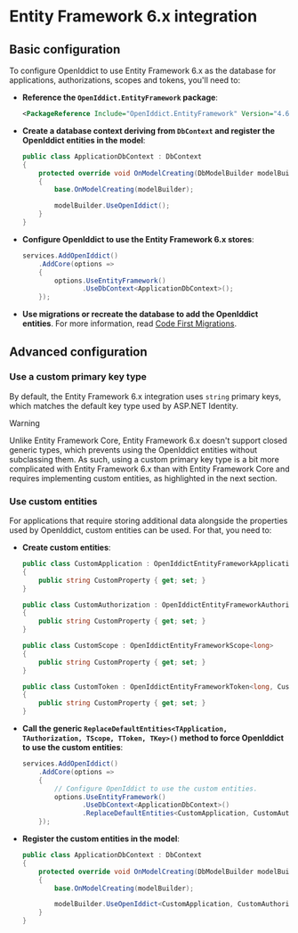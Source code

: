 # Entity Framework 6.x integration

## Basic configuration

To configure OpenIddict to use Entity Framework 6.x as the database for applications, authorizations, scopes and tokens, you'll need to:
  - **Reference the `OpenIddict.EntityFramework` package**:

    ```xml
    <PackageReference Include="OpenIddict.EntityFramework" Version="4.6.0" />
    ```

  - **Create a database context deriving from `DbContext` and register the OpenIddict entities in the model**:

    ```csharp
    public class ApplicationDbContext : DbContext
    {
        protected override void OnModelCreating(DbModelBuilder modelBuilder)
        {
            base.OnModelCreating(modelBuilder);

            modelBuilder.UseOpenIddict();
        }
    }
    ```

  - **Configure OpenIddict to use the Entity Framework 6.x stores**:

    ```csharp
    services.AddOpenIddict()
        .AddCore(options =>
        {
            options.UseEntityFramework()
                   .UseDbContext<ApplicationDbContext>();
        });
    ```

  - **Use migrations or recreate the database to add the OpenIddict entities**.
For more information, read [Code First Migrations](https://docs.microsoft.com/en-us/ef/ef6/modeling/code-first/migrations/).

## Advanced configuration

### Use a custom primary key type

By default, the Entity Framework 6.x integration uses `string` primary keys, which matches the default key type used by ASP.NET Identity.

> [!WARNING]
> Unlike Entity Framework Core, Entity Framework 6.x doesn't support closed generic types, which prevents using the OpenIddict entities
> without subclassing them. As such, using a custom primary key type is a bit more complicated with Entity Framework 6.x than with
> Entity Framework Core and requires implementing custom entities, as highlighted in the next section.

### Use custom entities

For applications that require storing additional data alongside the properties used by OpenIddict, custom entities can be used. For that, you need to:
  - **Create custom entities**:

    ```csharp
    public class CustomApplication : OpenIddictEntityFrameworkApplication<long, CustomAuthorization, CustomToken>
    {
        public string CustomProperty { get; set; }
    }

    public class CustomAuthorization : OpenIddictEntityFrameworkAuthorization<long, CustomApplication, CustomToken>
    {
        public string CustomProperty { get; set; }
    }

    public class CustomScope : OpenIddictEntityFrameworkScope<long>
    {
        public string CustomProperty { get; set; }
    }

    public class CustomToken : OpenIddictEntityFrameworkToken<long, CustomApplication, CustomAuthorization>
    {
        public string CustomProperty { get; set; }
    }
    ```

  - **Call the generic `ReplaceDefaultEntities<TApplication, TAuthorization, TScope, TToken, TKey>()` method to force OpenIddict to use the custom entities**:

    ```csharp
    services.AddOpenIddict()
        .AddCore(options =>
        {
            // Configure OpenIddict to use the custom entities.
            options.UseEntityFramework()
                   .UseDbContext<ApplicationDbContext>()
                   .ReplaceDefaultEntities<CustomApplication, CustomAuthorization, CustomScope, CustomToken, long>();
        });
    ```

  - **Register the custom entities in the model**:

    ```csharp
    public class ApplicationDbContext : DbContext
    {
        protected override void OnModelCreating(DbModelBuilder modelBuilder)
        {
            base.OnModelCreating(modelBuilder);

            modelBuilder.UseOpenIddict<CustomApplication, CustomAuthorization, CustomScope, CustomToken, long>();
        }
    }
    ```